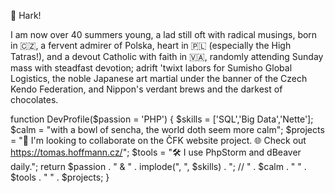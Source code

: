 👋 Hark! 

I am now over 40 summers young, a lad still oft with radical musings, born in 🇨🇿, a fervent admirer of Polska, heart in 🇵🇱 (especially the High Tatras!), and a devout Catholic with faith in 🇻🇦, randomly attending Sunday mass with steadfast devotion; adrift 'twixt labors for Sumisho Global Logistics, the noble Japanese art martial under the banner of the Czech Kendo Federation, and Nippon's verdant brews and the darkest of chocolates. 

function DevProfile($passion = 'PHP') { 
  $skills = ['SQL','Big Data','Nette']; 
  $calm = "with a bowl of sencha, the world doth seem more calm";
  $projects = "💞️ I'm looking to collaborate on the ČFK website project. 🌐 Check out https://tomas.hoffmann.cz/";
  $tools = "🛠️ I use PhpStorm and dBeaver daily.";
  return  $passion . " & " . implode(", ", $skills) . "; // " . $calm . " " . $tools . " " . $projects;
} 
